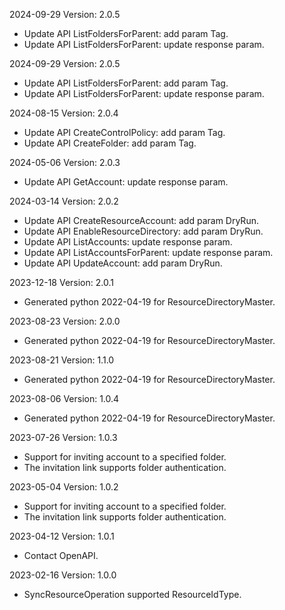 2024-09-29 Version: 2.0.5
- Update API ListFoldersForParent: add param Tag.
- Update API ListFoldersForParent: update response param.


2024-09-29 Version: 2.0.5
- Update API ListFoldersForParent: add param Tag.
- Update API ListFoldersForParent: update response param.


2024-08-15 Version: 2.0.4
- Update API CreateControlPolicy: add param Tag.
- Update API CreateFolder: add param Tag.


2024-05-06 Version: 2.0.3
- Update API GetAccount: update response param.


2024-03-14 Version: 2.0.2
- Update API CreateResourceAccount: add param DryRun.
- Update API EnableResourceDirectory: add param DryRun.
- Update API ListAccounts: update response param.
- Update API ListAccountsForParent: update response param.
- Update API UpdateAccount: add param DryRun.


2023-12-18 Version: 2.0.1
- Generated python 2022-04-19 for ResourceDirectoryMaster.

2023-08-23 Version: 2.0.0
- Generated python 2022-04-19 for ResourceDirectoryMaster.

2023-08-21 Version: 1.1.0
- Generated python 2022-04-19 for ResourceDirectoryMaster.

2023-08-06 Version: 1.0.4
- Generated python 2022-04-19 for ResourceDirectoryMaster.

2023-07-26 Version: 1.0.3
- Support for inviting account to a specified folder.
- The invitation link supports folder authentication.

2023-05-04 Version: 1.0.2
- Support for inviting account to a specified folder.
- The invitation link supports folder authentication.

2023-04-12 Version: 1.0.1
- Contact OpenAPI.

2023-02-16 Version: 1.0.0
- SyncResourceOperation supported ResourceIdType.

